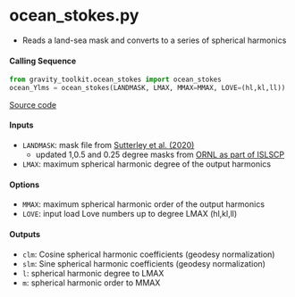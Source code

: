 ocean_stokes.py
===============

 - Reads a land-sea mask and converts to a series of spherical harmonics

#### Calling Sequence
```python
from gravity_toolkit.ocean_stokes import ocean_stokes
ocean_Ylms = ocean_stokes(LANDMASK, LMAX, MMAX=MMAX, LOVE=(hl,kl,ll))
```
[Source code](https://github.com/tsutterley/read-GRACE-harmonics/blob/main/gravity_toolkit/ocean_stokes.py)

#### Inputs
 - `LANDMASK`: mask file from [Sutterley et al. (2020)](https://doi.org/10.6084/m9.figshare.9702338)
     * updated 1,0.5 and 0.25 degree masks from [ORNL as part of ISLSCP](https://daac.ornl.gov/ISLSCP_II/guides/combined_ancillary_xdeg.html)  
 - `LMAX`:  maximum spherical harmonic degree of the output harmonics

#### Options
 - `MMAX`: maximum spherical harmonic order of the output harmonics
 - `LOVE`: input load Love numbers up to degree LMAX (hl,kl,ll)

#### Outputs
 - `clm`: Cosine spherical harmonic coefficients (geodesy normalization)
 - `slm`: Sine spherical harmonic coefficients (geodesy normalization)
 - `l`: spherical harmonic degree to LMAX
 - `m`: spherical harmonic order to MMAX
